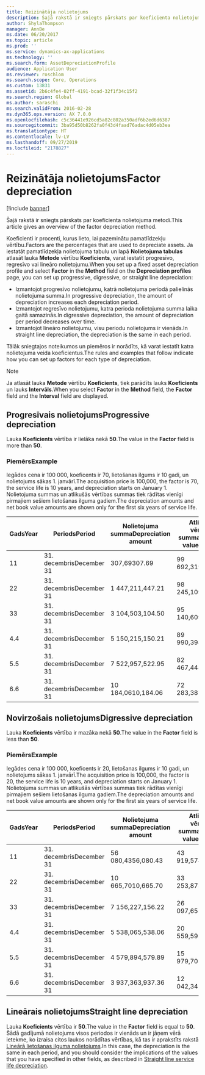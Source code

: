 ```yaml
---
title: Reizinātāja nolietojums
description: Šajā rakstā ir sniegts pārskats par koeficienta nolietojuma metodi.
author: ShylaThompson
manager: AnnBe
ms.date: 06/20/2017
ms.topic: article
ms.prod: ''
ms.service: dynamics-ax-applications
ms.technology: ''
ms.search.form: AssetDepreciationProfile
audience: Application User
ms.reviewer: roschlom
ms.search.scope: Core, Operations
ms.custom: 13831
ms.assetid: 2b6c4fe4-02ff-4191-bcad-32f1f34c15f2
ms.search.region: Global
ms.author: saraschi
ms.search.validFrom: 2016-02-28
ms.dyn365.ops.version: AX 7.0.0
ms.openlocfilehash: c5c36441e926cd5a82c802a350adf6b2ed6d6387
ms.sourcegitcommit: 3ba95d50b8262fa0f43d4faad76adac4d05eb3ea
ms.translationtype: HT
ms.contentlocale: lv-LV
ms.lasthandoff: 09/27/2019
ms.locfileid: "2178827"
---
```

# <a name="factor-depreciation"></a><span data-ttu-id="e00db-103">Reizinātāja nolietojums</span><span class="sxs-lookup"><span data-stu-id="e00db-103">Factor depreciation</span></span>

[!include [banner](../includes/banner.md)]

<span data-ttu-id="e00db-104">Šajā rakstā ir sniegts pārskats par koeficienta nolietojuma metodi.</span><span class="sxs-lookup"><span data-stu-id="e00db-104">This article gives an overview of the factor depreciation method.</span></span>

<span data-ttu-id="e00db-105">Koeficienti ir procenti, kurus lieto, lai pazeminātu pamatlīdzekļu vērtību.</span><span class="sxs-lookup"><span data-stu-id="e00db-105">Factors are the percentages that are used to depreciate assets.</span></span> <span data-ttu-id="e00db-106">Ja iestatāt pamatlīdzekļa nolietojuma tabulu un lapā **Nolietojuma tabulas** atlasāt lauka **Metode** vērtību **Koeficients**, varat iestatīt progresīvo, regresīvo vai lineāro nolietojumu.</span><span class="sxs-lookup"><span data-stu-id="e00db-106">When you set up a fixed asset depreciation profile and select **Factor** in the **Method** field on the **Depreciation profiles** page, you can set up progressive, digressive, or straight line depreciation:</span></span>

-   <span data-ttu-id="e00db-107">Izmantojot progresīvo nolietojumu, katrā nolietojuma periodā palielinās nolietojuma summa.</span><span class="sxs-lookup"><span data-stu-id="e00db-107">In progressive depreciation, the amount of depreciation increases each depreciation period.</span></span>
-   <span data-ttu-id="e00db-108">Izmantojot regresīvo nolietojumu, katra perioda nolietojuma summa laika gaitā samazinās.</span><span class="sxs-lookup"><span data-stu-id="e00db-108">In digressive depreciation, the amount of depreciation per period decreases over time.</span></span>
-   <span data-ttu-id="e00db-109">Izmantojot lineāro nolietojumu, visu periodu nolietojums ir vienāds.</span><span class="sxs-lookup"><span data-stu-id="e00db-109">In straight line depreciation, the depreciation is the same in each period.</span></span>

<span data-ttu-id="e00db-110">Tālāk sniegtajos noteikumos un piemēros ir norādīts, kā varat iestatīt katra nolietojuma veida koeficientus.</span><span class="sxs-lookup"><span data-stu-id="e00db-110">The rules and examples that follow indicate how you can set up factors for each type of depreciation.</span></span> 

> [!NOTE] 
> <span data-ttu-id="e00db-111">Ja atlasāt lauka **Metode** vērtību **Koeficients**, tiek parādīts lauks **Koeficients** un lauks **Intervāls**.</span><span class="sxs-lookup"><span data-stu-id="e00db-111">When you select **Factor** in the **Method** field, the **Factor** field and the **Interval** field are displayed.</span></span>

## <a name="progressive-depreciation"></a><span data-ttu-id="e00db-112">Progresīvais nolietojums</span><span class="sxs-lookup"><span data-stu-id="e00db-112">Progressive depreciation</span></span>
<span data-ttu-id="e00db-113">Lauka **Koeficients** vērtība ir lielāka nekā **50**.</span><span class="sxs-lookup"><span data-stu-id="e00db-113">The value in the **Factor** field is more than **50**.</span></span>

### <a name="example"></a><span data-ttu-id="e00db-114">Piemērs</span><span class="sxs-lookup"><span data-stu-id="e00db-114">Example</span></span>

<span data-ttu-id="e00db-115">Iegādes cena ir 100 000, koeficents ir 70, lietošanas ilgums ir 10 gadi, un nolietojums sākas 1. janvārī.</span><span class="sxs-lookup"><span data-stu-id="e00db-115">The acquisition price is 100,000, the factor is 70, the service life is 10 years, and depreciation starts on January 1.</span></span> <span data-ttu-id="e00db-116">Nolietojuma summas un atlikušās vērtības summas tiek rādītas vienīgi pirmajiem sešiem lietošanas ilguma gadiem.</span><span class="sxs-lookup"><span data-stu-id="e00db-116">The depreciation amounts and net book value amounts are shown only for the first six years of service life.</span></span>

| <span data-ttu-id="e00db-117">Gads</span><span class="sxs-lookup"><span data-stu-id="e00db-117">Year</span></span> | <span data-ttu-id="e00db-118">Periods</span><span class="sxs-lookup"><span data-stu-id="e00db-118">Period</span></span>      | <span data-ttu-id="e00db-119">Nolietojuma summa</span><span class="sxs-lookup"><span data-stu-id="e00db-119">Depreciation amount</span></span> | <span data-ttu-id="e00db-120">Atlikušās vērtības summa</span><span class="sxs-lookup"><span data-stu-id="e00db-120">Net book value amount</span></span> |
|------|-------------|---------------------|-----------------------|
| <span data-ttu-id="e00db-121">1</span><span class="sxs-lookup"><span data-stu-id="e00db-121">1</span></span>    | <span data-ttu-id="e00db-122">31. decembris</span><span class="sxs-lookup"><span data-stu-id="e00db-122">December 31</span></span> | <span data-ttu-id="e00db-123">307,69</span><span class="sxs-lookup"><span data-stu-id="e00db-123">307.69</span></span>              | <span data-ttu-id="e00db-124">99 692,31</span><span class="sxs-lookup"><span data-stu-id="e00db-124">99,692.31</span></span>             |
| <span data-ttu-id="e00db-125">2</span><span class="sxs-lookup"><span data-stu-id="e00db-125">2</span></span>    | <span data-ttu-id="e00db-126">31. decembris</span><span class="sxs-lookup"><span data-stu-id="e00db-126">December 31</span></span> | <span data-ttu-id="e00db-127">1 447,21</span><span class="sxs-lookup"><span data-stu-id="e00db-127">1,447.21</span></span>            | <span data-ttu-id="e00db-128">98 245,10</span><span class="sxs-lookup"><span data-stu-id="e00db-128">98,245.10</span></span>             |
| <span data-ttu-id="e00db-129">3</span><span class="sxs-lookup"><span data-stu-id="e00db-129">3</span></span>    | <span data-ttu-id="e00db-130">31. decembris</span><span class="sxs-lookup"><span data-stu-id="e00db-130">December 31</span></span> | <span data-ttu-id="e00db-131">3 104,50</span><span class="sxs-lookup"><span data-stu-id="e00db-131">3,104.50</span></span>            | <span data-ttu-id="e00db-132">95 140,60</span><span class="sxs-lookup"><span data-stu-id="e00db-132">95,140.60</span></span>             |
| <span data-ttu-id="e00db-133">4.</span><span class="sxs-lookup"><span data-stu-id="e00db-133">4</span></span>    | <span data-ttu-id="e00db-134">31. decembris</span><span class="sxs-lookup"><span data-stu-id="e00db-134">December 31</span></span> | <span data-ttu-id="e00db-135">5 150,21</span><span class="sxs-lookup"><span data-stu-id="e00db-135">5,150.21</span></span>            | <span data-ttu-id="e00db-136">89 990,39</span><span class="sxs-lookup"><span data-stu-id="e00db-136">89,990.39</span></span>             |
| <span data-ttu-id="e00db-137">5.</span><span class="sxs-lookup"><span data-stu-id="e00db-137">5</span></span>    | <span data-ttu-id="e00db-138">31. decembris</span><span class="sxs-lookup"><span data-stu-id="e00db-138">December 31</span></span> | <span data-ttu-id="e00db-139">7 522,95</span><span class="sxs-lookup"><span data-stu-id="e00db-139">7,522.95</span></span>            | <span data-ttu-id="e00db-140">82 467,44</span><span class="sxs-lookup"><span data-stu-id="e00db-140">82,467.44</span></span>             |
| <span data-ttu-id="e00db-141">6.</span><span class="sxs-lookup"><span data-stu-id="e00db-141">6</span></span>    | <span data-ttu-id="e00db-142">31. decembris</span><span class="sxs-lookup"><span data-stu-id="e00db-142">December 31</span></span> | <span data-ttu-id="e00db-143">10 184,06</span><span class="sxs-lookup"><span data-stu-id="e00db-143">10,184.06</span></span>           | <span data-ttu-id="e00db-144">72 283,38</span><span class="sxs-lookup"><span data-stu-id="e00db-144">72,283.38</span></span>             |

## <a name="digressive-depreciation"></a><span data-ttu-id="e00db-145">Novirzošais nolietojums</span><span class="sxs-lookup"><span data-stu-id="e00db-145">Digressive depreciation</span></span>
<span data-ttu-id="e00db-146">Lauka **Koeficients** vērtība ir mazāka nekā **50**.</span><span class="sxs-lookup"><span data-stu-id="e00db-146">The value in the **Factor** field is less than **50**.</span></span>

### <a name="example"></a><span data-ttu-id="e00db-147">Piemērs</span><span class="sxs-lookup"><span data-stu-id="e00db-147">Example</span></span>

<span data-ttu-id="e00db-148">Iegādes cena ir 100 000, koeficents ir 20, lietošanas ilgums ir 10 gadi, un nolietojums sākas 1. janvārī.</span><span class="sxs-lookup"><span data-stu-id="e00db-148">The acquisition price is 100,000, the factor is 20, the service life is 10 years, and depreciation starts on January 1.</span></span> <span data-ttu-id="e00db-149">Nolietojuma summas un atlikušās vērtības summas tiek rādītas vienīgi pirmajiem sešiem lietošanas ilguma gadiem.</span><span class="sxs-lookup"><span data-stu-id="e00db-149">The depreciation amounts and net book value amounts are shown only for the first six years of service life.</span></span>

| <span data-ttu-id="e00db-150">Gads</span><span class="sxs-lookup"><span data-stu-id="e00db-150">Year</span></span> | <span data-ttu-id="e00db-151">Periods</span><span class="sxs-lookup"><span data-stu-id="e00db-151">Period</span></span>      | <span data-ttu-id="e00db-152">Nolietojuma summa</span><span class="sxs-lookup"><span data-stu-id="e00db-152">Depreciation amount</span></span> | <span data-ttu-id="e00db-153">Atlikušās vērtības summa</span><span class="sxs-lookup"><span data-stu-id="e00db-153">Net book value amount</span></span> |
|------|-------------|---------------------|-----------------------|
| <span data-ttu-id="e00db-154">1</span><span class="sxs-lookup"><span data-stu-id="e00db-154">1</span></span>    | <span data-ttu-id="e00db-155">31. decembris</span><span class="sxs-lookup"><span data-stu-id="e00db-155">December 31</span></span> | <span data-ttu-id="e00db-156">56 080,43</span><span class="sxs-lookup"><span data-stu-id="e00db-156">56,080.43</span></span>           | <span data-ttu-id="e00db-157">43 919,57</span><span class="sxs-lookup"><span data-stu-id="e00db-157">43,919.57</span></span>             |
| <span data-ttu-id="e00db-158">2</span><span class="sxs-lookup"><span data-stu-id="e00db-158">2</span></span>    | <span data-ttu-id="e00db-159">31. decembris</span><span class="sxs-lookup"><span data-stu-id="e00db-159">December 31</span></span> | <span data-ttu-id="e00db-160">10 665,70</span><span class="sxs-lookup"><span data-stu-id="e00db-160">10,665.70</span></span>           | <span data-ttu-id="e00db-161">33 253,87</span><span class="sxs-lookup"><span data-stu-id="e00db-161">33,253.87</span></span>             |
| <span data-ttu-id="e00db-162">3</span><span class="sxs-lookup"><span data-stu-id="e00db-162">3</span></span>    | <span data-ttu-id="e00db-163">31. decembris</span><span class="sxs-lookup"><span data-stu-id="e00db-163">December 31</span></span> | <span data-ttu-id="e00db-164">7 156,22</span><span class="sxs-lookup"><span data-stu-id="e00db-164">7,156.22</span></span>            | <span data-ttu-id="e00db-165">26 097,65</span><span class="sxs-lookup"><span data-stu-id="e00db-165">26,097.65</span></span>             |
| <span data-ttu-id="e00db-166">4.</span><span class="sxs-lookup"><span data-stu-id="e00db-166">4</span></span>    | <span data-ttu-id="e00db-167">31. decembris</span><span class="sxs-lookup"><span data-stu-id="e00db-167">December 31</span></span> | <span data-ttu-id="e00db-168">5 538,06</span><span class="sxs-lookup"><span data-stu-id="e00db-168">5,538.06</span></span>            | <span data-ttu-id="e00db-169">20 559,59</span><span class="sxs-lookup"><span data-stu-id="e00db-169">20,559.59</span></span>             |
| <span data-ttu-id="e00db-170">5.</span><span class="sxs-lookup"><span data-stu-id="e00db-170">5</span></span>    | <span data-ttu-id="e00db-171">31. decembris</span><span class="sxs-lookup"><span data-stu-id="e00db-171">December 31</span></span> | <span data-ttu-id="e00db-172">4 579,89</span><span class="sxs-lookup"><span data-stu-id="e00db-172">4,579.89</span></span>            | <span data-ttu-id="e00db-173">15 979,70</span><span class="sxs-lookup"><span data-stu-id="e00db-173">15,979.70</span></span>             |
| <span data-ttu-id="e00db-174">6.</span><span class="sxs-lookup"><span data-stu-id="e00db-174">6</span></span>    | <span data-ttu-id="e00db-175">31. decembris</span><span class="sxs-lookup"><span data-stu-id="e00db-175">December 31</span></span> | <span data-ttu-id="e00db-176">3 937,36</span><span class="sxs-lookup"><span data-stu-id="e00db-176">3,937.36</span></span>            | <span data-ttu-id="e00db-177">12 042,34</span><span class="sxs-lookup"><span data-stu-id="e00db-177">12,042.34</span></span>             |

## <a name="straight-line-depreciation"></a><span data-ttu-id="e00db-178">Lineārais nolietojums</span><span class="sxs-lookup"><span data-stu-id="e00db-178">Straight line depreciation</span></span>
<span data-ttu-id="e00db-179">Lauka **Koeficients** vērtība ir **50**.</span><span class="sxs-lookup"><span data-stu-id="e00db-179">The value in the **Factor** field is equal to **50**.</span></span> <span data-ttu-id="e00db-180">Šādā gadījumā nolietojums visos periodos ir vienāds un ir jāņem vērā ietekme, ko izraisa citos laukos norādītas vērtības, kā tas ir aprakstīts rakstā [Lineārā lietošanas ilguma nolietojums](straight-line-service-life-depreciation.md).</span><span class="sxs-lookup"><span data-stu-id="e00db-180">In this case, the depreciation is the same in each period, and you should consider the implications of the values that you have specified in other fields, as described in [Straight line service life depreciation](straight-line-service-life-depreciation.md).</span></span>



